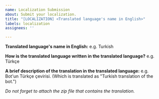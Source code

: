 ```yaml
---
name: Localization Submission
about: Submit your localization.
title: "[LOCALIZATION] <Translated language's name in English>"
labels: localization
assignees: ''

---
```


**Translated language's name in English:**
e.g. Turkish

**How is the translated language written in the translated language?**
e.g. Türkçe

**A brief description of the translation in the translated language:**
e.g. Bot'un Türkçe çevirisi. (Which is translated as "Turkish translation of the bot.")

*Do not forget to attach the zip file that contains the translation.*
